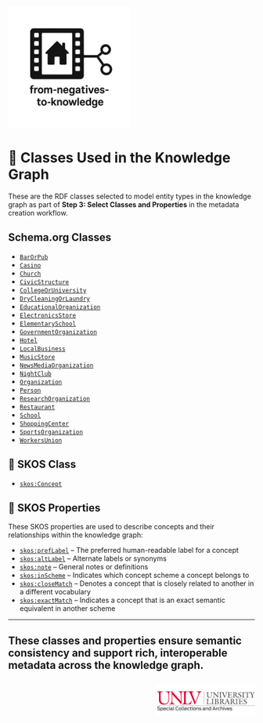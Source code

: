 <link rel="stylesheet" href="style.css">

<p align="left">
  <a href="https://darnellemelvin.github.io/from-negatives-to-knowledge">
    <img src="assets/images/negative2nodeInverse_logo.png" alt="Home" style="height: 250px;">
  </a>
</p>

# 🧩 Classes Used in the Knowledge Graph

These are the RDF classes selected to model entity types in the knowledge graph as part of **Step 3: Select Classes and Properties** in the metadata creation workflow.

## Schema.org Classes

- [`BarOrPub`](https://schema.org/BarOrPub)  
- [`Casino`](https://schema.org/Casino)  
- [`Church`](https://schema.org/Church)  
- [`CivicStructure`](https://schema.org/CivicStructure)  
- [`CollegeOrUniversity`](https://schema.org/CollegeOrUniversity)  
- [`DryCleaningOrLaundry`](https://schema.org/DryCleaningOrLaundry)  
- [`EducationalOrganization`](https://schema.org/EducationalOrganization)  
- [`ElectronicsStore`](https://schema.org/ElectronicsStore)  
- [`ElementarySchool`](https://schema.org/ElementarySchool)  
- [`GovernmentOrganization`](https://schema.org/GovernmentOrganization)  
- [`Hotel`](https://schema.org/Hotel)  
- [`LocalBusiness`](https://schema.org/LocalBusiness)  
- [`MusicStore`](https://schema.org/MusicStore)  
- [`NewsMediaOrganization`](https://schema.org/NewsMediaOrganization)  
- [`NightClub`](https://schema.org/NightClub)  
- [`Organization`](https://schema.org/Organization)  
- [`Person`](https://schema.org/Person)  
- [`ResearchOrganization`](https://schema.org/ResearchOrganization)  
- [`Restaurant`](https://schema.org/Restaurant)  
- [`School`](https://schema.org/School)  
- [`ShoppingCenter`](https://schema.org/ShoppingCenter)  
- [`SportsOrganization`](https://schema.org/SportsOrganization)  
- [`WorkersUnion`](https://schema.org/WorkersUnion)

## 🔹 SKOS Class

- [`skos:Concept`](https://www.w3.org/2004/02/skos/core#Concept)


## 🔹 SKOS Properties

These SKOS properties are used to describe concepts and their relationships within the knowledge graph:

- [`skos:prefLabel`](https://www.w3.org/TR/skos-reference/#prefLabel) – The preferred human-readable label for a concept  
- [`skos:altLabel`](https://www.w3.org/TR/skos-reference/#altLabel) – Alternate labels or synonyms  
- [`skos:note`](https://www.w3.org/TR/skos-reference/#note) – General notes or definitions  
- [`skos:inScheme`](https://www.w3.org/TR/skos-reference/#inScheme) – Indicates which concept scheme a concept belongs to  
- [`skos:closeMatch`](https://www.w3.org/TR/skos-reference/#closeMatch) – Denotes a concept that is closely related to another in a different vocabulary  
- [`skos:exactMatch`](https://www.w3.org/TR/skos-reference/#exactMatch) – Indicates a concept that is an exact semantic equivalent in another scheme  

---

These classes and properties ensure semantic consistency and support rich, interoperable metadata across the knowledge graph.
---

<p style="text-align: right; margin-top: 2em;">
  <a href="https://special.library.unlv.edu/">
  <img src="assets/images/unlv_sca_logo.png" alt="UNLV Special Collections & Archives Logo" style="max-width: 200px;">
  </a>
</p>
